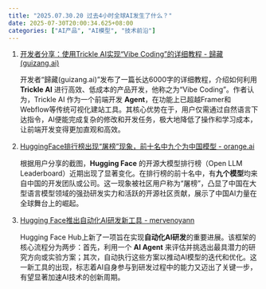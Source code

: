```yaml
---
title: "2025.07.30.20 过去4小时全球AI发生了什么？"
date: 2025-07-30T20:00:34.625+08:00
categories: ["AI产品", "AI模型", "技术前沿"]
---
```


1.  [开发者分享：使用Trickle AI实现“Vibe Coding”的详细教程 - 歸藏(guizang.ai)](https://x.com/op7418/status/1950492192751194429)

    开发者“歸藏(guizang.ai)”发布了一篇长达6000字的详细教程，介绍如何利用 **Trickle AI** 进行高效、低成本的产品开发，他称之为“Vibe Coding”。作者认为，Trickle AI 作为一个前端开发 **Agent**，在功能上已超越Framer和Webflow等传统可视化建站工具。其核心优势在于，用户仅需通过自然语言下达指令，AI便能完成复杂的修改和开发任务，极大地降低了操作和学习成本，让前端开发变得更加直观和高效。

2.  [HuggingFace排行榜出现“屠榜”现象，前十名中九个为中国模型 - orange.ai](https://x.com/oran_ge/status/1950501906448892274)

    根据用户分享的截图，**Hugging Face** 的开源大模型排行榜（Open LLM Leaderboard）近期出现了显著变化。在排行榜的前十名中，有**九个模型**均来自中国的开发团队或公司。这一现象被社区用户称为“屠榜”，凸显了中国在大型语言模型领域的强劲研发实力和活跃的开源社区贡献，展示了中国AI力量在全球舞台上的崛起。

3.  [Hugging Face推出自动化AI研发新工具 - mervenoyann](https://x.com/mervenoyann/status/1950506201193599284)

    Hugging Face Hub上新了一项旨在实现**自动化AI研发**的重要进展。该框架的核心流程分为两步：首先，利用一个 **AI Agent** 来评估并挑选出最具潜力的研究方向或实验方案；其次，自动执行这些方案以推动AI模型的迭代和优化。这一新工具的出现，标志着AI自身参与到研发过程中的能力又迈出了关键一步，有望显著加速AI技术的创新周期。